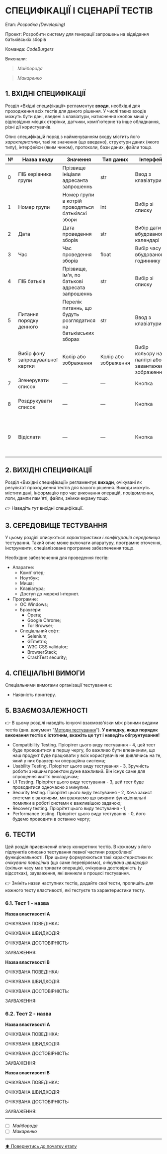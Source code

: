 # СПЕЦИФІКАЦІЇ І СЦЕНАРІЇ ТЕСТІВ

Етап: *Розробка (Developing)*

Проект: Розробити систему для генерації запрошень на відвідання батьківськіх зборів

Команда: *CodeBurgers*

Виконали:
>*Майборода*

>*Макаренко*

## **1. ВХІДНІ СПЕЦИФІКАЦІЇ**

Розділ «Вхідні специфікації» регламентує **входи**, необхідні для проходження всіх тестів для даного рішення. У числі таких входів можуть бути дані, введені з клавіатури, натиснення кнопок миші у відповідних місцях сторінки, датчики, комп'ютерне та інше обладнання, різні дії користувачів. 

Опис специфікацій поряд з найменуванням входу містить його *характеристики*, такі як значення (що введено), структури даних (якого типу), інтерфейси (яким чином), протоколи, бази даних, файли тощо.

|№|**Назва входу**|**Значення**|**Тип даних**|**Інтерфейс**|**Функція**|
|:-|-|-|-|-|-|
|0|ПІБ керівника групи|Прізвище ініціали адресанта запрошеннь|str|Ввод з клавіатури|—|
|1|Номер групи|Номер групи в котрій проводяться батьківскі збори|int|Вибір зі списку|—|
|2|Дата|Дата проведення зборів|str|Вибір дати на вбудованому календарі|—|
|3|Час|Час проведення зборів|float|Вибір часу на вбудованому годиннику|—|
|4|ПІБ батьків|Прізвище, ім'я, по батькові адресата запрошеннь|str|Вибір зі списку|—|
|5|Питання порядку денного|Перелік питаннь, що будуть розглядатися на батьківських зборах|str|Ввод з клавіатури|—|
|6|Вибір фону запрошувальної картки|Колір або зображення|Колір або зображення|Вибір кольору на палітрі або завантаження зображення|—|
|7|Згенерувати список|—|—|Кнопка|Генерує запрошення|
|8|Роздрукувати список|—|—|Кнопка|Відкриває вікно для друку запрошеннь|
|9|Відіслати|—|—|Кнопка|Відкриває список мессенджерів у які можна надіслати запрошення|

## **2. ВИХІДНІ СПЕЦИФІКАЦІЇ**

Розділ «Вихідні специфікації» регламентує **виходи**, очікувані як результат проходження тестів для вашого рішення. Виходи можуть містити дані, інформацію про час виконання операцій, повідомлення, логи, дампи пам'яті, файли, знімки екрану тощо. 

:point_right: Наведіть тут вихідні специфікації.

## **3. СЕРЕДОВИЩЕ ТЕСТУВАННЯ**

У цьому розділі описуються *характеристики і конфігурація середовища* тестування. Такий опис може включати апаратуру, програмне оточення, інструменти, спеціалізоване програмне забезпечення тощо.

Необхідне забезпечення для проведення тестів:
- Апаратне:
  - Комп'ютер;
  - Ноутбук;
  - Миша;
  - Клавіатура;
  - Доступ до мережі Інтернет.
- Програмне:
  - ОС Windows;
  - Браузери:
    - Opera;
    - Google Chrome;
    - Tor Browser;
  - Спеціальний софт:
    - Selenium;
    - GTmetrix;
    - W3C CSS validator;
    - BrowserStack;
    - CrashTest security;

## **4. СПЕЦІАЛЬНІ ВИМОГИ**

Спеціальними вимогами організації тестування є:
- Наявність принтеру.

## **5. ВЗАЄМОЗАЛЕЖНОСТІ**

:point_right: В цьому розділі наведіть існуючі взаємозв'язки між різними видами тестів (див. документ "[Методи тестування](../2.Planning/other/%D0%9C%D0%B5%D1%82%D0%BE%D0%B4%D0%B8%20%D1%82%D0%B5%D1%81%D1%82%D1%83%D0%B2%D0%B0%D0%BD%D0%BD%D1%8F.md)"). **У випадку, якщо порядок виконання тестів є істотним, вкажіть це тут і наведіть обгрунтування!**

- Compatibility Testing. Пріорітет цього виду тестування - 4, цей тест буде проводитися в першу чергу, бо важливо бути впевненим, що наш продукт буде працювати у всіх користувачів не дивлячись на те, який у них браузер чи операційна система;
- Usability Testing. Пріорітет цього виду тестування - 3, Зручність роботи з нашим проектом дуже важливий. Він існує саме для спрощення життя викладачам;
- UI Testing. Пріорітет цього виду тестування - 3, цей тест буде проводитися одночасно з минулим.
- Security testing. Пріорітет цього виду тестування - 2, Хоча захист системи є важливим, ми вважаємо що виявити функціональні помилки в роботі системи є важливішою задачою;
- Recovery testing. Пріорітет цього виду тестування - 1;
- Performance testing. Пріорітет цього виду тестування - 0, його будемо проводити в останню чергу;


## **6. ТЕСТИ**
Цей розділ присвячений опису конкретних тестів. В кожному з його підпунктів описано тестування певної частини розробленої функціональності. При цьому формулюються такі характеристики як *очікувана поведінка* (що саме перевіряємо), *очікувана швидкодія* (скільки часу має тривати операція), очікувана достовірність (у відсотках), зауваження, які виникли в процесі тестування.

:point_right: Змініть назви наступних тестів, додайте свої тести, пропишіть для кожного тесту властивості, які тестуєте та характеристики тесту.

### **6.1. Тест 1 - назва**

**Назва властивості A**

ОЧІКУВАНА ПОВЕДІНКА:

ОЧІКУВАНА ШВИДКОДІЯ:

ОЧІКУВАНА ДОСТОВІРНІСТЬ:

ЗАУВАЖЕННЯ:

**Назва властивості B**

ОЧІКУВАНА ПОВЕДІНКА:

ОЧІКУВАНА ШВИДКОДІЯ:

ОЧІКУВАНА ДОСТОВІРНІСТЬ:

ЗАУВАЖЕННЯ:

### **6.2. Тест 2 - назва**

**Назва властивості A**

ОЧІКУВАНА ПОВЕДІНКА:

ОЧІКУВАНА ШВИДКОДІЯ:

ОЧІКУВАНА ДОСТОВІРНІСТЬ:

ЗАУВАЖЕННЯ:

**Назва властивості B**

ОЧІКУВАНА ПОВЕДІНКА:

ОЧІКУВАНА ШВИДКОДІЯ:

ОЧІКУВАНА ДОСТОВІРНІСТЬ:

ЗАУВАЖЕННЯ:

---

- [ ] *Майборода*
- [ ] *Макаренко*

---
[:arrow_up: Повернутись до початку етапу](/docs/3.Developing/README.md)
